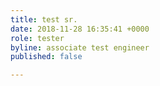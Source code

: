 ```yaml
---
title: test sr.
date: 2018-11-28 16:35:41 +0000
role: tester
byline: associate test engineer
published: false

---
```

